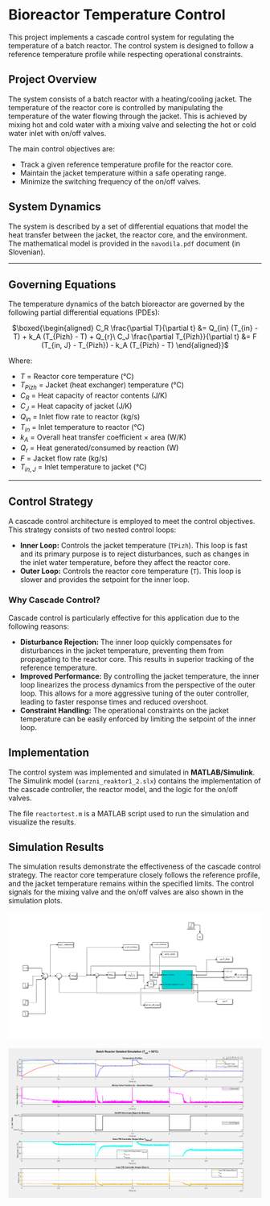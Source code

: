 # Bioreactor Temperature Control

This project implements a cascade control system for regulating the temperature of a batch reactor. The control system is designed to follow a reference temperature profile while respecting operational constraints.

## Project Overview

The system consists of a batch reactor with a heating/cooling jacket. The temperature of the reactor core is controlled by manipulating the temperature of the water flowing through the jacket. This is achieved by mixing hot and cold water with a mixing valve and selecting the hot or cold water inlet with on/off valves.

The main control objectives are:

*   Track a given reference temperature profile for the reactor core.
*   Maintain the jacket temperature within a safe operating range.
*   Minimize the switching frequency of the on/off valves.

## System Dynamics

The system is described by a set of differential equations that model the heat transfer between the jacket, the reactor core, and the environment. The mathematical model is provided in the `navodila.pdf` document (in Slovenian).

---

## Governing Equations

The temperature dynamics of the batch bioreactor are governed by the following partial differential equations (PDEs):

<div align="center">

$\boxed{\begin{aligned}
C_R \frac{\partial T}{\partial t} &= Q_{in} (T_{in} - T) + k_A (T_{Pizh} - T) + Q_{r}\ 
C_J \frac{\partial T_{Pizh}}{\partial t} &= F (T_{in, J} - T_{Pizh}) - k_A (T_{Pizh} - T)
\end{aligned}}$

</div>

Where:
- $T$ = Reactor core temperature (°C)
- $T_{Pizh}$ = Jacket (heat exchanger) temperature (°C)
- $C_R$ = Heat capacity of reactor contents (J/K)
- $C_J$ = Heat capacity of jacket (J/K)
- $Q_{in}$ = Inlet flow rate to reactor (kg/s)
- $T_{in}$ = Inlet temperature to reactor (°C)
- $k_A$ = Overall heat transfer coefficient × area (W/K)
- $Q_{r}$ = Heat generated/consumed by reaction (W)
- $F$ = Jacket flow rate (kg/s)
- $T_{in, J}$ = Inlet temperature to jacket (°C)

---

## Control Strategy

A cascade control architecture is employed to meet the control objectives. This strategy consists of two nested control loops:

*   **Inner Loop:** Controls the jacket temperature (`TPizh`). This loop is fast and its primary purpose is to reject disturbances, such as changes in the inlet water temperature, before they affect the reactor core.
*   **Outer Loop:** Controls the reactor core temperature (`T`). This loop is slower and provides the setpoint for the inner loop.

### Why Cascade Control?

Cascade control is particularly effective for this application due to the following reasons:

*   **Disturbance Rejection:** The inner loop quickly compensates for disturbances in the jacket temperature, preventing them from propagating to the reactor core. This results in superior tracking of the reference temperature.
*   **Improved Performance:** By controlling the jacket temperature, the inner loop linearizes the process dynamics from the perspective of the outer loop. This allows for a more aggressive tuning of the outer controller, leading to faster response times and reduced overshoot.
*   **Constraint Handling:** The operational constraints on the jacket temperature can be easily enforced by limiting the setpoint of the inner loop.

## Implementation

The control system was implemented and simulated in **MATLAB/Simulink**. The Simulink model (`sarzni_reaktor1_2.slx`) contains the implementation of the cascade controller, the reactor model, and the logic for the on/off valves.

The file `reactortest.m` is a MATLAB script used to run the simulation and visualize the results.

## Simulation Results

The simulation results demonstrate the effectiveness of the cascade control strategy. The reactor core temperature closely follows the reference profile, and the jacket temperature remains within the specified limits. The control signals for the mixing valve and the on/off valves are also shown in the simulation plots.

![Simulink Model](matlab/simulink_shema.png)

![Simulation Results](vodenje_procesa_png.png)
